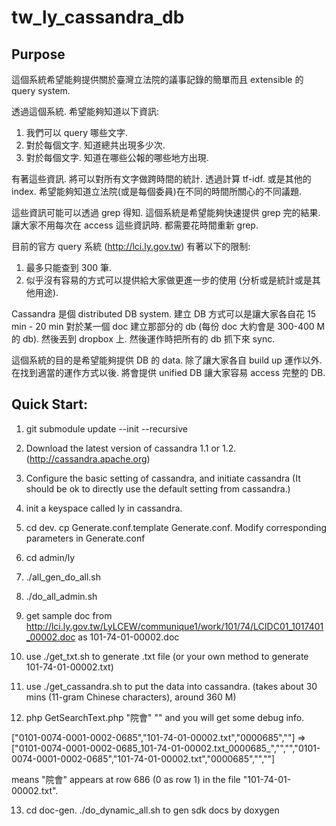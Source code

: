 tw_ly_cassandra_db
==================

## Purpose

這個系統希望能夠提供關於臺灣立法院的議事記錄的簡單而且 extensible 的 query system.

透過這個系統. 希望能夠知道以下資訊:
1. 我們可以 query 哪些文字.
2. 對於每個文字. 知道總共出現多少次.
3. 對於每個文字. 知道在哪些公報的哪些地方出現.

有著這些資訊. 將可以對所有文字做跨時間的統計. 
透過計算 tf-idf. 或是其他的 index.
希望能夠知道立法院(或是每個委員)在不同的時間所關心的不同議題.

這些資訊可能可以透過 grep 得知.
這個系統是希望能夠快速提供 grep 完的結果. 讓大家不用每次在 access 這些資訊時. 都需要花時間重新 grep.

目前的官方 query 系統 (http://lci.ly.gov.tw)
有著以下的限制:
1. 最多只能查到 300 筆.
2. 似乎沒有容易的方式可以提供給大家做更進一步的使用 (分析或是統計或是其他用途).

Cassandra 是個 distributed DB system.
建立 DB 方式可以是讓大家各自花 15 min - 20 min 對於某一個 doc 建立那部分的 db 
(每份 doc 大約會是 300-400 M 的 db). 然後丟到 dropbox 上.
然後運作時把所有的 db 抓下來 sync. 

這個系統的目的是希望能夠提供 DB 的 data.
除了讓大家各自 build up 運作以外.
在找到適當的運作方式以後. 將會提供 unified DB 讓大家容易 access 完整的 DB.


## Quick Start:

1. git submodule update --init --recursive

2. Download the latest version of cassandra 1.1 or 1.2. (http://cassandra.apache.org)
3. Configure the basic setting of cassandra, and initiate cassandra (It should be ok to directly use the default setting from cassandra.)
4. init a keyspace called ly in cassandra.

5. cd dev. cp Generate.conf.template Generate.conf. Modify corresponding parameters in Generate.conf

6. cd admin/ly
7. ./all_gen_do_all.sh
8. ./do_all_admin.sh

9. get sample doc from http://lci.ly.gov.tw/LyLCEW/communique1/work/101/74/LCIDC01_1017401_00002.doc as 101-74-01-00002.doc
10. use ./get_txt.sh to generate .txt file (or your own method to generate 101-74-01-00002.txt)

11. use ./get_cassandra.sh to put the data into cassandra. (takes about 30 mins (11-gram Chinese characters), around 360 M)

12. php GetSearchText.php "院會" "" and you will get some debug info.

["0101-0074-0001-0002-0685","101-74-01-00002.txt","0000685",""] => ["0101-0074-0001-0002-0685_101-74-01-00002.txt_0000685_","","","0101-0074-0001-0002-0685","101-74-01-00002.txt","0000685","",""]

means "院會" appears at row 686 (0 as row 1) in the file "101-74-01-00002.txt".

13. cd doc-gen. ./do_dynamic_all.sh to gen sdk docs by doxygen


